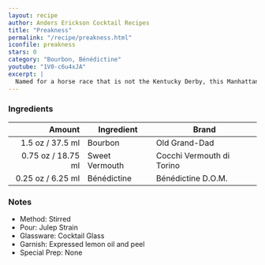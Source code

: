 ```yaml
---
layout: recipe
author: Anders Erickson Cocktail Recipes
title: "Preakness"
permalink: "/recipe/preakness.html"
iconfile: preakness
stars: 0
category: "Bourbon, Bénédictine"
youtube: "1V0-c6u4xJA"
excerpt: |
  Named for a horse race that is not the Kentucky Derby, this Manhattan variation gets a splash of Benedictine for complexity.
---
```


### Ingredients

|  Amount | Ingredient     | Brand                     |
| ------: | -------------- | ------------------------- |
|  1.5 oz / 37.5 ml | Bourbon        | Old Grand-Dad             |
| 0.75 oz / 18.75 ml | Sweet Vermouth | Cocchi Vermouth di Torino |
| 0.25 oz / 6.25 ml | Bénédictine    | Bénédictine D.O.M.        |

### Notes

- Method: Stirred
- Pour: Julep Strain
- Glassware: Cocktail Glass
- Garnish: Expressed lemon oil and peel
- Special Prep: None
